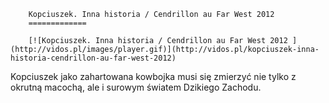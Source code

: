 
        Kopciuszek. Inna historia / Cendrillon au Far West 2012 
        =============
        
        [![Kopciuszek. Inna historia / Cendrillon au Far West 2012 ](http://vidos.pl/images/player.gif)](http://vidos.pl/kopciuszek-inna-historia-cendrillon-au-far-west-2012)
        
        
 Kopciuszek jako zahartowana kowbojka musi się zmierzyć nie tylko z okrutną macochą, ale i surowym światem Dzikiego Zachodu.
    